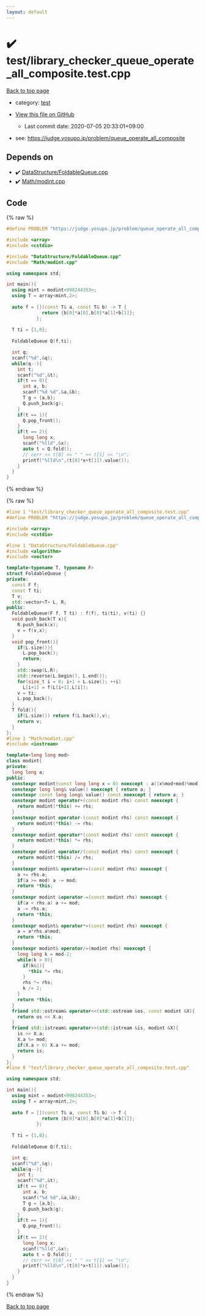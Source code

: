 ```yaml
---
layout: default
---
```


<!-- mathjax config similar to math.stackexchange -->
<script type="text/javascript" async
  src="https://cdnjs.cloudflare.com/ajax/libs/mathjax/2.7.5/MathJax.js?config=TeX-MML-AM_CHTML">
</script>
<script type="text/x-mathjax-config">
  MathJax.Hub.Config({
    TeX: { equationNumbers: { autoNumber: "AMS" }},
    tex2jax: {
      inlineMath: [ ['$','$'] ],
      processEscapes: true
    },
    "HTML-CSS": { matchFontHeight: false },
    displayAlign: "left",
    displayIndent: "2em"
  });
</script>

<script type="text/javascript" src="https://cdnjs.cloudflare.com/ajax/libs/jquery/3.4.1/jquery.min.js"></script>
<script src="https://cdn.jsdelivr.net/npm/jquery-balloon-js@1.1.2/jquery.balloon.min.js" integrity="sha256-ZEYs9VrgAeNuPvs15E39OsyOJaIkXEEt10fzxJ20+2I=" crossorigin="anonymous"></script>
<script type="text/javascript" src="../../assets/js/copy-button.js"></script>
<link rel="stylesheet" href="../../assets/css/copy-button.css" />


# :heavy_check_mark: test/library_checker_queue_operate_all_composite.test.cpp

<a href="../../index.html">Back to top page</a>

* category: <a href="../../index.html#098f6bcd4621d373cade4e832627b4f6">test</a>
* <a href="{{ site.github.repository_url }}/blob/master/test/library_checker_queue_operate_all_composite.test.cpp">View this file on GitHub</a>
    - Last commit date: 2020-07-05 20:33:01+09:00


* see: <a href="https://judge.yosupo.jp/problem/queue_operate_all_composite">https://judge.yosupo.jp/problem/queue_operate_all_composite</a>


## Depends on

* :heavy_check_mark: <a href="../../library/DataStructure/FoldableQueue.cpp.html">DataStructure/FoldableQueue.cpp</a>
* :heavy_check_mark: <a href="../../library/Math/modint.cpp.html">Math/modint.cpp</a>


## Code

<a id="unbundled"></a>
{% raw %}
```cpp
#define PROBLEM "https://judge.yosupo.jp/problem/queue_operate_all_composite"

#include <array>
#include <cstdio>

#include "DataStructure/FoldableQueue.cpp"
#include "Math/modint.cpp"

using namespace std;

int main(){
  using mint = modint<998244353>;
  using T = array<mint,2>;
  
  auto f = [](const T& a, const T& b) -> T {
             return {b[0]*a[0],b[0]*a[1]+b[1]};
           };
  
  T ti = {1,0};
  
  FoldableQueue Q(f,ti);

  int q;
  scanf("%d",&q);
  while(q--){
    int t;
    scanf("%d",&t);
    if(t == 0){
      int a, b;
      scanf("%d %d",&a,&b);
      T g = {a,b};
      Q.push_back(g);
    }
    if(t == 1){
      Q.pop_front();
    }
    if(t == 2){
      long long x;
      scanf("%lld",&x);
      auto t = Q.fold();
      // cerr << t[0] << " " << t[1] << "\n";
      printf("%lld\n",(t[0]*x+t[1]).value());
    }
  }
}

```
{% endraw %}

<a id="bundled"></a>
{% raw %}
```cpp
#line 1 "test/library_checker_queue_operate_all_composite.test.cpp"
#define PROBLEM "https://judge.yosupo.jp/problem/queue_operate_all_composite"

#include <array>
#include <cstdio>

#line 1 "DataStructure/FoldableQueue.cpp"
#include <algorithm>
#include <vector>

template<typename T, typename F>
struct FoldableQueue {
private:
  const F f;
  const T ti;
  T v;
  std::vector<T> L, R;
public:
  FoldableQueue(F f, T ti) : f(f), ti(ti), v(ti) {}
  void push_back(T x){
    R.push_back(x);
    v = f(v,x);
  }
  void pop_front(){
    if(L.size()){
      L.pop_back();
      return;
    }
    std::swap(L,R);
    std::reverse(L.begin(), L.end());
    for(size_t i = 0; i+1 < L.size(); ++i)
      L[i+1] = f(L[i+1],L[i]);
    v = ti;
    L.pop_back();
  }
  T fold(){
    if(L.size()) return f(L.back(),v);
    return v;
  }
};
#line 1 "Math/modint.cpp"
#include <iostream>

template<long long mod>
class modint{
private:
  long long a;
public:
  constexpr modint(const long long x = 0) noexcept : a((x%mod+mod)%mod) {}
  constexpr long long& value() noexcept { return a; }
  constexpr const long long& value() const noexcept { return a; }
  constexpr modint operator+(const modint rhs) const noexcept {
    return modint(*this) += rhs;
  }
  constexpr modint operator-(const modint rhs) const noexcept {
    return modint(*this) -= rhs;
  }
  constexpr modint operator*(const modint rhs) const noexcept {
    return modint(*this) *= rhs;
  }
  constexpr modint operator/(const modint rhs) const noexcept {
    return modint(*this) /= rhs;
  }
  constexpr modint& operator+=(const modint rhs) noexcept {
    a += rhs.a;
    if(a >= mod) a -= mod;
    return *this;
  }
  constexpr modint &operator-=(const modint rhs) noexcept {
    if(a < rhs.a) a += mod;
    a -= rhs.a;
    return *this;
  }
  constexpr modint& operator*=(const modint rhs) noexcept {
    a = a*rhs.a%mod;
    return *this;
  }
  constexpr modint& operator/=(modint rhs) noexcept {
    long long k = mod-2;
    while(k > 0){
      if(k&1){
        *this *= rhs;
      }
      rhs *= rhs;
      k /= 2;
    }
    return *this;
  }
  friend std::ostream& operator<<(std::ostream &os, const modint &X){
    return os << X.a;
  }
  friend std::istream& operator>>(std::istream &is, modint &X){
    is >> X.a;
    X.a %= mod;
    if(X.a < 0) X.a += mod;
    return is;
  }
};
#line 8 "test/library_checker_queue_operate_all_composite.test.cpp"

using namespace std;

int main(){
  using mint = modint<998244353>;
  using T = array<mint,2>;
  
  auto f = [](const T& a, const T& b) -> T {
             return {b[0]*a[0],b[0]*a[1]+b[1]};
           };
  
  T ti = {1,0};
  
  FoldableQueue Q(f,ti);

  int q;
  scanf("%d",&q);
  while(q--){
    int t;
    scanf("%d",&t);
    if(t == 0){
      int a, b;
      scanf("%d %d",&a,&b);
      T g = {a,b};
      Q.push_back(g);
    }
    if(t == 1){
      Q.pop_front();
    }
    if(t == 2){
      long long x;
      scanf("%lld",&x);
      auto t = Q.fold();
      // cerr << t[0] << " " << t[1] << "\n";
      printf("%lld\n",(t[0]*x+t[1]).value());
    }
  }
}

```
{% endraw %}

<a href="../../index.html">Back to top page</a>

